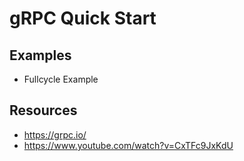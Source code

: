 # gRPC Quick Start

## Examples

- Fullcycle Example

## Resources

- https://grpc.io/
- https://www.youtube.com/watch?v=CxTFc9JxKdU